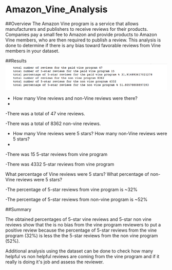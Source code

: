# Amazon_Vine_Analysis

##Overview
The Amazon Vine program is a service that allows manufacturers and publishers to receive reviews for their products. Companies pay a small fee to Amazon and provide products to Amazon Vine members, who are then required to publish a review.
This analysis is done to determine if there is any bias toward favorable reviews from Vine members in your dataset.

##Results
![](https://github.com/mdabbous88/Amazon_Vine_Analysis/blob/main/Results.png)

* How many Vine reviews and non-Vine reviews were there?
* 
-There was a total of 47 vine reviews.

-There was a total of 8362 non-vine reviews.

* How many Vine reviews were 5 stars? How many non-Vine reviews were 5 stars?
* 
-There was 15 5-star reviews from vine program

-There was 4332 5-star reviews from vine program  

What percentage of Vine reviews were 5 stars? What percentage of non-Vine reviews were 5 stars?

-The percentage of 5-star reviews from vine program is ~32%

-The percentage of 5-star reviews from non-vine program is ~52%

##Summary

The obtained percentages of 5-star vine reviews and 5-star non vine reviews show that the is no bias from the vine program reviewers to put a positive review because the percentage of 5-star reviews from the vine program (32%) is less the the 5-star reviews from the non vine program (52%). 

Additional analysis using the dataset can be done to check how many helpful vs non helpful reviews are coming from the vine program and if it really is doing it's job and assess the reviewer.
